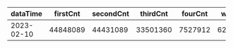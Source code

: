 |dataTime|firstCnt|secondCnt|thirdCnt|fourCnt|winCnt|vrate|wrate|
|-|-|-|-|-|-|-|-|
|2023-02-10|44848089|44431089|33501360|7527912|6272647|88.7%|13.3%|